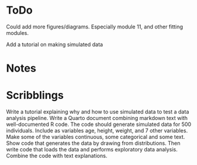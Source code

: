 # ToDo

Could add more figures/diagrams. Especially module 11, and other fitting modules.

Add a tutorial on making simulated data

# Notes


# Scribblings

Write a tutorial explaining why and how to use simulated data to test a data analysis pipeline. Write a Quarto document combining markdown text with well-documented R code. The code should generate simulated data for 500 individuals. Include as variables age, height, weight, and 7 other variables. Make some of the variables continuous, some categorical and some text. Show code that generates the data by drawing from distributions. Then write code that loads the data and performs exploratory data analysis. Combine the code with text explanations.  
